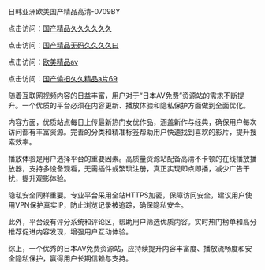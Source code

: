 日韩亚洲欧美国产精品高清-0709BY

点击访问：<a href="https://heiliaoow5kzm.pages.dev">国产精品久久久久久久</a>

点击访问：<a href="https://heiliaoxqkkct.pages.dev">国产精品无码久久久久曰</a>

点击访问：<a href="https://heiliaowt0d7p.pages.dev">欧美精品aⅴ</a>

点击访问：<a href="https://heiliaozj3tjd.pages.dev">国产偷抇久久精品a片69</a>

随着互联网视频内容的日益丰富，用户对于“日本AV免费”资源站的需求不断提升。一个优质的平台必须在内容更新、播放体验和隐私保护方面做到全面优化。

内容方面，优质站点每日上传最新热门女优作品，涵盖新作与经典，确保用户每次访问都有丰富资源。完善的分类和精准标签帮助用户快速找到喜欢的影片，提升搜索效率。

播放体验是用户选择平台的重要因素。高质量资源站配备高清不卡顿的在线播放播放器，支持多设备观看，无需插件或繁琐注册，真正实现即点即播，减少广告干扰，提升观影体验。

隐私安全同样重要。专业平台采用全站HTTPS加密，保障访问安全，建议用户使用VPN保护真实IP，防止浏览记录被追踪，确保隐私安全。

此外，平台设有评分系统和评论区，帮助用户筛选优质内容。实时热门榜单和高分推荐促进内容发现，增强用户互动体验。

综上，一个优秀的日本AV免费资源站，应持续提升内容丰富度、播放流畅度和安全隐私保护，赢得用户长期信赖与支持。

<span style="display:none;">[Canonical link]( https://github.com/qinai5201314/192753 ）</span>
